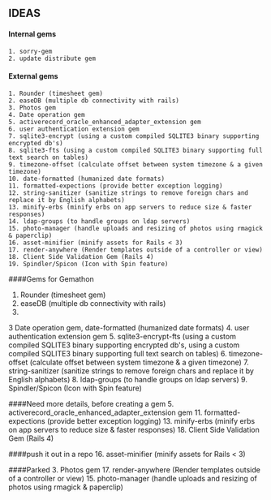 ## IDEAS

#### Internal gems
    1. sorry-gem
    2. update distribute gem

#### External gems
    1. Rounder (timesheet gem)
    2. easeDB (multiple db connectivity with rails)
    3. Photos gem
    4. Date operation gem
    5. activerecord_oracle_enhanced_adapter_extension gem
    6. user authentication extension gem
    7. sqlite3-encrypt (using a custom compiled SQLITE3 binary supporting encrypted db's)
    8. sqlite3-fts (using a custom compiled SQLITE3 binary supporting full text search on tables)
    9. timezone-offset (calculate offset between system timezone & a given timezone)
    10. date-formatted (humanized date formats)
    11. formatted-expections (provide better exception logging)
    12. string-sanitizer (sanitize strings to remove foreign chars and replace it by English alphabets)
    13. minify-erbs (minify erbs on app servers to reduce size & faster responses)
    14. ldap-groups (to handle groups on ldap servers)
    15. photo-manager (handle uploads and resizing of photos using rmagick & paperclip)
    16. asset-minifier (minify assets for Rails < 3)
    17. render-anywhere (Render templates outside of a controller or view)
    18. Client Side Validation Gem (Rails 4)
    19. Spindler/Spicon (Icon with Spin feature)


####Gems for Gemathon
1. Rounder (timesheet gem)
2. easeDB (multiple db connectivity with rails) 
3. 
3 Date operation gem, date-formatted (humanized date formats) 
4. user authentication extension gem
5. sqlite3-encrypt-fts (using a custom compiled SQLITE3 binary supporting encrypted db's, using a custom compiled SQLITE3 binary supporting full text search on tables)
6. timezone-offset (calculate offset between system timezone & a given timezone)
7. string-sanitizer (sanitize strings to remove foreign chars and replace it by English alphabets)
8. ldap-groups (to handle groups on ldap servers)
9. Spindler/Spicon (Icon with Spin feature)

####Need more details, before creating a gem
5. activerecord_oracle_enhanced_adapter_extension gem
11. formatted-expections (provide better exception logging)
13. minify-erbs (minify erbs on app servers to reduce size & faster responses)
18. Client Side Validation Gem (Rails 4)

####push it out in a repo
16. asset-minifier (minify assets for Rails < 3)

####Parked
3. Photos gem
17. render-anywhere (Render templates outside of a controller or view)
15. photo-manager (handle uploads and resizing of photos using rmagick & paperclip)
